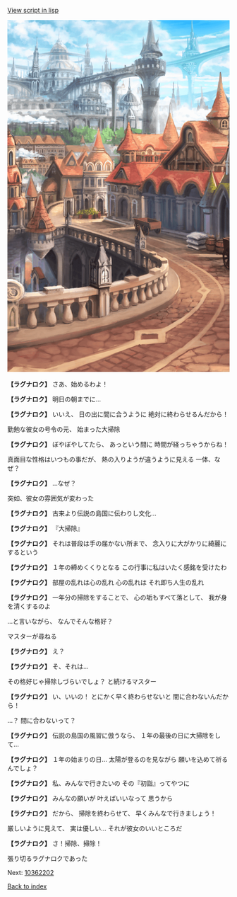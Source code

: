 [View script in lisp](../scripts/10362201.txt)

![town.png](../images/backgrounds/town.png)

**【ラグナロク】**
さあ、始めるわよ！

**【ラグナロク】**
明日の朝までに…

**【ラグナロク】**
いいえ、
日の出に間に合うように
絶対に終わらせるんだから！

勤勉な彼女の号令の元、
始まった大掃除

**【ラグナロク】**
ぼやぼやしてたら、
あっという間に
時間が経っちゃうからね！

真面目な性格はいつもの事だが、
熱の入りようが違うように見える
一体、なぜ？

**【ラグナロク】**
…なぜ？

突如、彼女の雰囲気が変わった

**【ラグナロク】**
古来より伝説の島国に伝わりし文化…

**【ラグナロク】**
『大掃除』

**【ラグナロク】**
それは普段は手の届かない所まで、
念入りに大がかりに綺麗にするという

**【ラグナロク】**
１年の締めくくりとなる
この行事に私はいたく感銘を受けたわ

**【ラグナロク】**
部屋の乱れは心の乱れ
心の乱れは
それ即ち人生の乱れ

**【ラグナロク】**
一年分の掃除をすることで、
心の垢もすべて落として、
我が身を清くするのよ

…と言いながら、
なんでそんな格好？

マスターが尋ねる

**【ラグナロク】**
え？

**【ラグナロク】**
そ、それは…

その格好じゃ掃除しづらいでしょ？
と続けるマスター

**【ラグナロク】**
い、いいの！
とにかく早く終わらせないと
間に合わないんだから！

…？
間に合わないって？

**【ラグナロク】**
伝説の島国の風習に倣うなら、
１年の最後の日に大掃除をして…

**【ラグナロク】**
１年の始まりの日…
太陽が登るのを見ながら
願いを込めて祈るんでしょ？

**【ラグナロク】**
私、みんなで行きたいの
その『初詣』ってやつに

**【ラグナロク】**
みんなの願いが
叶えばいいなって
思うから

**【ラグナロク】**
だから、
掃除を終わらせて、
早くみんなで行きましょう！

厳しいように見えて、
実は優しい…
それが彼女のいいところだ

**【ラグナロク】**
さ！掃除、掃除！

張り切るラグナロクであった

Next: [10362202](10362202.md)

[Back to index](index.md)
